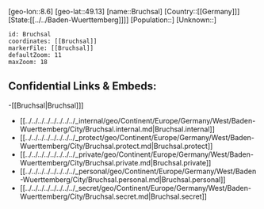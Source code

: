 ﻿---
location: [49.13,8.6]
mapzoom: [7,12] 
mapmarker: city 
type: City
tags:
- geo/City


SpocWebEntityId: 29368
isDeleted: false
confidential: public

---
[geo-lon::8.6]
[geo-lat::49.13]
[name::Bruchsal]
[Country::[[Germany]]]
[State:[[../../Baden-Wuerttemberg]]]]
[Population::]
[Unknown::]


```leaflet
id: Bruchsal
coordinates: [[Bruchsal]]
markerFile: [[Bruchsal]]
defaultZoom: 11 
maxZoom: 18
```


## Confidential Links & Embeds: 
-[[Bruchsal|Bruchsal]]] 
- [[../../../../../../../../_internal/geo/Continent/Europe/Germany/West/Baden-Wuerttemberg/City/Bruchsal.internal.md|Bruchsal.internal]] 
- [[../../../../../../../../_protect/geo/Continent/Europe/Germany/West/Baden-Wuerttemberg/City/Bruchsal.protect.md|Bruchsal.protect]] 
- [[../../../../../../../../_private/geo/Continent/Europe/Germany/West/Baden-Wuerttemberg/City/Bruchsal.private.md|Bruchsal.private]] 
- [[../../../../../../../../_personal/geo/Continent/Europe/Germany/West/Baden-Wuerttemberg/City/Bruchsal.personal.md|Bruchsal.personal]] 
- [[../../../../../../../../_secret/geo/Continent/Europe/Germany/West/Baden-Wuerttemberg/City/Bruchsal.secret.md|Bruchsal.secret]] 
